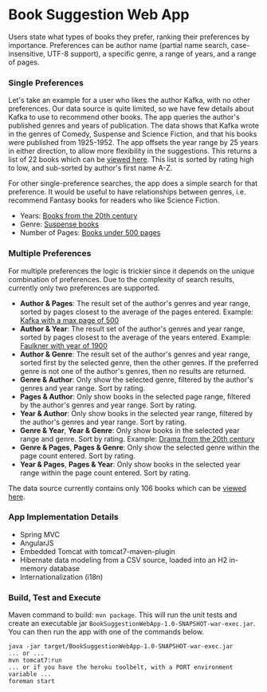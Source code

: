 # Book Suggestion Web App

Users state what types of books they prefer, ranking their preferences by importance. Preferences can be author name (partial name search, case-insensitive, UTF-8 support), a specific genre, a range of years, and a range of pages.

### Single Preferences
Let's take an example for a user who likes the author Kafka, with no other preferences. Our data source is quite limited, so we have few details about Kafka to use to recommend other books. The app queries the author's published genres and years of publication. The data shows that Kafka wrote in the genres of Comedy, Suspense and Science Fiction, and that his books were published from 1925-1952. The app offsets the year range by 25 years in either direction, to allow more flexibility in the suggestions. This returns a list of 22 books which can be [viewed here](https://book-suggestion-webapp.herokuapp.com/suggestions?preference1=Author&author=Kafka). This list is sorted by rating high to low, and sub-sorted by author's first name A-Z.

For other single-preference searches, the app does a simple search for that preference. It would be useful to have relationships between genres, i.e. recommend Fantasy books for readers who like Science Fiction. 
 * Years: [Books from the 20th century](https://book-suggestion-webapp.herokuapp.com/suggestions?preference1=Years&minYear=1900&maxYear=2000)
 * Genre: [Suspense books](https://book-suggestion-webapp.herokuapp.com/suggestions?preference1=Genre&genre=Drama)
 * Number of Pages: [Books under 500 pages](https://book-suggestion-webapp.herokuapp.com/suggestions?preference1=Pages&minPages=0&maxPages=500)

### Multiple Preferences
For multiple preferences the logic is trickier since it depends on the unique combination of preferences. Due to the complexity of search results, currently only two preferences are supported. 
 * **Author & Pages**: The result set of the author's genres and year range, sorted by pages closest to the average of the pages entered. Example: [Kafka with a max page of 500](https://book-suggestion-webapp.herokuapp.com/suggestions?preference1=Author&preference2=Pages&author=Kafka&maxPages=500)
 * **Author & Year**: The result set of the author's genres and year range, sorted by pages closest to the average of the years entered. Example: [Faulkner with year of 1900](https://book-suggestion-webapp.herokuapp.com/suggestions?preference1=Author&preference2=Years&author=Faulkner&minYear=1900)
 * **Author & Genre**: The result set of the author's genres and year range, sorted first by the selected genre, then the other genres. If the preferred genre is not one of the author's genres, then no results are returned.
 * **Genre & Author**: Only show the selected genre, filtered by the author's genres and year range. Sort by rating.
 * **Pages & Author**: Only show books in the selected page range, filtered by the author's genres and year range. Sort by rating.
 * **Year & Author**: Only show books in the selected year range, filtered by the author's genres and year range. Sort by rating.
 * **Genre & Year**, **Year & Genre**: Only show books in the selected year range and genre. Sort by rating. Example: [Drama from the 20th century](https://book-suggestion-webapp.herokuapp.com/suggestions?preference1=Years&preference2=Genre&genre=Drama&minYear=1900&maxYear=2000)
 * **Genre & Pages**, **Pages & Genre**: Only show the selected genre within the page count entered. Sort by rating.
 * **Year & Pages**, **Pages & Year**: Only show books in the selected year range within the page count entered. Sort by rating.

The data source currently contains only 106 books which can be [viewed here](https://book-suggestion-webapp.herokuapp.com/books).

### App Implementation Details
  * Spring MVC
  * AngularJS
  * Embedded Tomcat with tomcat7-maven-plugin
  * Hibernate data modeling from a CSV source, loaded into an H2 in-memory database
  * Internationalization (i18n)

### Build, Test and Execute
Maven command to build: `mvn package`. This will run the unit tests and create an executable jar `BookSuggestionWebApp-1.0-SNAPSHOT-war-exec.jar`. You can then run the app with one of the commands below.
```
java -jar target/BookSuggestionWebApp-1.0-SNAPSHOT-war-exec.jar
... or ...
mvn tomcat7:run
... or if you have the heroku toolbelt, with a PORT environment variable ...
foreman start
```
